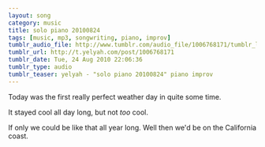 ```yaml
---
layout: song
category: music
title: solo piano 20100824
tags: [music, mp3, songwriting, piano, improv]
tumblr_audio_file: http://www.tumblr.com/audio_file/1006768171/tumblr_l7otz0fCM41qzo4ep
tumblr_url: http://t.yelyah.com/post/1006768171
tumblr_date: Tue, 24 Aug 2010 22:06:36
tumblr_type: audio
tumblr_teaser: yelyah - "solo piano 20100824" piano improv
---
```

Today was the first really perfect weather day in quite some time.

It stayed cool all day long, but not *too* cool.

If only we could be like that all year long. Well then we'd be on the California coast.
